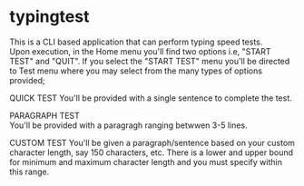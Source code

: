 # typingtest
This is a CLI based application that can perform typing speed tests.  
Upon execution, in the Home menu you'll find two options i.e, "START TEST" and "QUIT".
If you select the "START TEST" menu you'll be directed to Test menu where you may select from the many types of options provided;  
  
QUICK TEST 
  You'll be provided with a single sentence to complete the test. 
  
PARAGRAPH TEST  
  You'll be provided with a paragragh ranging betwwen 3-5 lines.
  
CUSTOM TEST
  You'll be given a paragraph/sentence based on your custom character length, say 150 characters, etc. There is a lower and upper bound for minimum and maximum character length and you must specify within this range.
  
